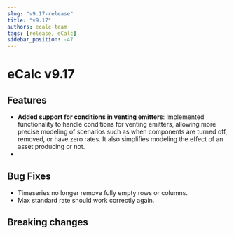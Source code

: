 ```yaml
---
slug: "v9.17-release"
title: "v9.17"
authors: ecalc-team
tags: [release, eCalc]
sidebar_position: -47
---
```


# eCalc v9.17

## Features
- **Added support for conditions in venting emitters**: Implemented functionality to handle conditions for venting emitters, allowing more precise modeling of scenarios such as when components are turned off, removed, or have zero rates. It also simplifies modeling the effect of an asset producing or not.
- 

## Bug Fixes

* Timeseries no longer remove fully empty rows or columns.
* Max standard rate should work correctly again.

## Breaking changes